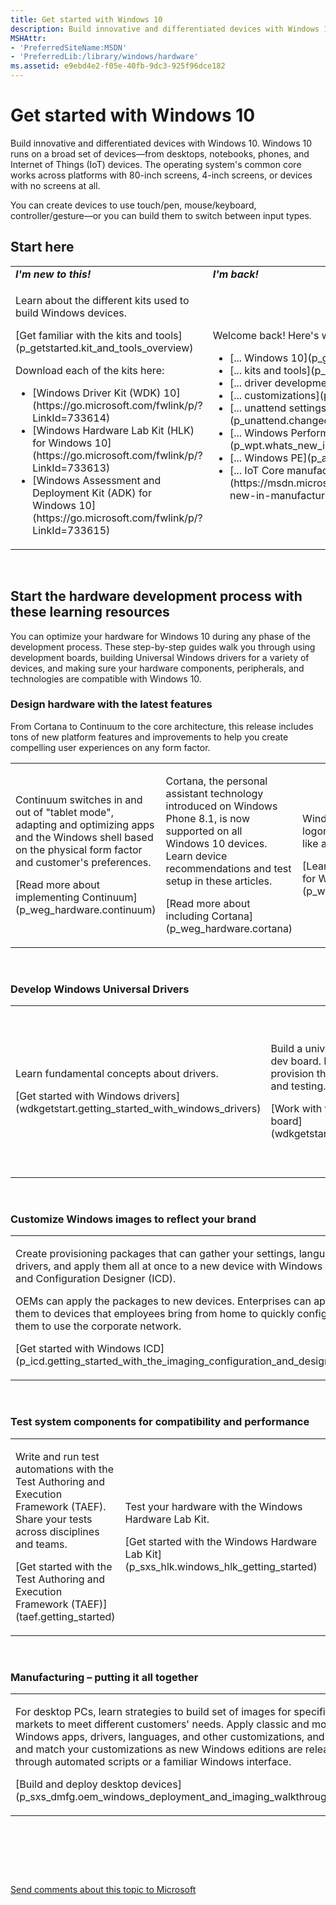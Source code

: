 ```yaml
---
title: Get started with Windows 10
description: Build innovative and differentiated devices with Windows 10.
MSHAttr:
- 'PreferredSiteName:MSDN'
- 'PreferredLib:/library/windows/hardware'
ms.assetid: e9ebd4e2-f05e-40fb-9dc3-925f96dce182
---
```


# Get started with Windows 10


Build innovative and differentiated devices with Windows 10. Windows 10 runs on a broad set of devices—from desktops, notebooks, phones, and Internet of Things (IoT) devices. The operating system's common core works across platforms with 80-inch screens, 4-inch screens, or devices with no screens at all.

You can create devices to use touch/pen, mouse/keyboard, controller/gesture—or you can build them to switch between input types.

## Start here


<table>
<colgroup>
<col width="50%" />
<col width="50%" />
</colgroup>
<tbody>
<tr class="odd">
<td><strong><em>I'm new to this!</em></strong></td>
<td><strong><em>I'm back!</em></strong></td>
</tr>
<tr class="even">
<td><p>Learn about the different kits used to build Windows devices.</p>
<p>[Get familiar with the kits and tools](p_getstarted.kit_and_tools_overview)</p>
<p>Download each of the kits here:</p>
<ul>
<li>[Windows Driver Kit (WDK) 10](https://go.microsoft.com/fwlink/p/?LinkId=733614)</li>
<li>[Windows Hardware Lab Kit (HLK) for Windows 10](https://go.microsoft.com/fwlink/p/?LinkId=733613)</li>
<li>[Windows Assessment and Deployment Kit (ADK) for Windows 10](https://go.microsoft.com/fwlink/p/?LinkId=733615)</li>
</ul></td>
<td><p>Welcome back! Here's what's new in:</p>
<ul>
<li>[... Windows 10](p_getstarted.what_s_new_in_windows_threshold)</li>
<li>[... kits and tools](p_getstarted.what_s_new_in_kits_and_tools)</li>
<li>[... driver development](p_getstarted.what_s_new_in_driver_development)</li>
<li>[... customizations](p_changehistory.change_history_for_customize)</li>
<li>[... unattend settings](p_unattend.changed_answer_file_settings_from_windows_8_1#newwindowssettings)</li>
<li>[... Windows Performance Toolkit](p_wpt.whats_new_in_the_windows_performance_toolkit)</li>
<li>[... Windows PE](p_adk_online.whats_new_in_windows_pe_s14)</li>
<li>[... IoT Core manufacturing](https://msdn.microsoft.com/windows/hardware/commercialize/manufacture/iot/whats-new-in-manufacturing)</li>
</ul></td>
</tr>
</tbody>
</table>

 

## <a href="" id="start-the-hardware-development-process-with-these-learning-resources-"></a>Start the hardware development process with these learning resources


You can optimize your hardware for Windows 10 during any phase of the development process. These step-by-step guides walk you through using development boards, building Universal Windows drivers for a variety of devices, and making sure your hardware components, peripherals, and technologies are compatible with Windows 10.

### Design hardware with the latest features

From Cortana to Continuum to the core architecture, this release includes tons of new platform features and improvements to help you create compelling user experiences on any form factor.

<table>
<colgroup>
<col width="33%" />
<col width="33%" />
<col width="33%" />
</colgroup>
<tbody>
<tr class="odd">
<td><p>Continuum switches in and out of &quot;tablet mode&quot;, adapting and optimizing apps and the Windows shell based on the physical form factor and customer's preferences.</p>
<p>[Read more about implementing Continuum](p_weg_hardware.continuum)</p></td>
<td><p>Cortana, the personal assistant technology introduced on Windows Phone 8.1, is now supported on all Windows 10 devices. Learn device recommendations and test setup in these articles.</p>
<p>[Read more about including Cortana](p_weg_hardware.cortana)</p></td>
<td><p>Windows Hello allows users to securely logon to a device using a biometric device like a fingerprint reader or an IR camera.</p>
<p>[Learn more about biometric requirements for Windows Hello](p_weg_hardware.biometric_requirements)</p></td>
</tr>
</tbody>
</table>

 

### Develop Windows Universal Drivers

<table>
<colgroup>
<col width="33%" />
<col width="33%" />
<col width="33%" />
</colgroup>
<tbody>
<tr class="odd">
<td><p>Learn fundamental concepts about drivers.</p>
<p>[Get started with Windows drivers](wdkgetstart.getting_started_with_windows_drivers)</p></td>
<td><p>Build a universal sensor driver based on the Sharks Cove dev board. Learn how to load a Windows 10 image and provision these boards for driver deployment, debugging, and testing.</p>
<p>[Work with the Sharks Cove hardware development board](wdkgetstart.sharks_cove_hardware_development_board)</p></td>
<td><p>Create a single driver that runs across multiple different device types, from embedded systems to tablets and desktop PCs. UMDF and KMDF templates are included in Visual Studio to help you get started.</p>
<p>[Get started with Universal Windows drivers](http://go.microsoft.com/fwlink/p/?LinkId=526095)</p></td>
</tr>
</tbody>
</table>

 

### Customize Windows images to reflect your brand

<table>
<colgroup>
<col width="50%" />
<col width="50%" />
</colgroup>
<tbody>
<tr class="odd">
<td><p>Create provisioning packages that can gather your settings, languages, drivers, and apply them all at once to a new device with Windows Imaging and Configuration Designer (ICD).</p>
<p>OEMs can apply the packages to new devices. Enterprises can apply them to devices that employees bring from home to quickly configure them to use the corporate network.</p>
<p>[Get started with Windows ICD](p_icd.getting_started_with_the_imaging_configuration_and_designer_tool)</p></td>
<td><p>For desktop PCs, you can use your existing settings file (Unattend.xml) to add settings during Windows installation.</p>
<p>[Build a Windows Setup unattend file](https://msdn.microsoft.com/windows/hardware/commercialize/manufacture/desktop/update-windows-settings-and-scripts-create-your-own-answer-file-sxs)</p></td>
</tr>
</tbody>
</table>

 

### Test system components for compatibility and performance

<table>
<colgroup>
<col width="33%" />
<col width="33%" />
<col width="33%" />
</colgroup>
<tbody>
<tr class="odd">
<td><p>Write and run test automations with the Test Authoring and Execution Framework (TAEF). Share your tests across disciplines and teams.</p>
<p>[Get started with the Test Authoring and Execution Framework (TAEF)](taef.getting_started)</p></td>
<td><p>Test your hardware with the Windows Hardware Lab Kit.</p>
<p>[Get started with the Windows Hardware Lab Kit](p_sxs_hlk.windows_hlk_getting_started)</p></td>
<td><p>Analyze system and application performance using the Windows Performance Toolkit.</p>
<p>[Get started with the Windows Performance step-by-step guides](p_wpt.windows_performance_step-by-step_guides)</p></td>
</tr>
</tbody>
</table>

 

### <a href="" id="manufacturing---putting-it-all-together"></a>Manufacturing – putting it all together

<table>
<colgroup>
<col width="33%" />
<col width="33%" />
<col width="33%" />
</colgroup>
<tbody>
<tr class="odd">
<td><p>For desktop PCs, learn strategies to build set of images for specific markets to meet different customers' needs. Apply classic and modern Windows apps, drivers, languages, and other customizations, and mix and match your customizations as new Windows editions are released through automated scripts or a familiar Windows interface.</p>
<p>[Build and deploy desktop devices](p_sxs_dmfg.oem_windows_deployment_and_imaging_walkthrough_blue)</p></td>
<td><p>Build IoT Core devices, applying apps, drivers, and settings to new devices.</p>
<p>[Build and deploy IoT Core devices](https://msdn.microsoft.com/windows/hardware/commercialize/manufacture/iot/iot-core-manufacturing-guide)</p></td>
<td><p>OEMs and ODMs can build and test mobile devices and drivers.</p>
<p>[Build and deploy phones](https://msdn.microsoft.com/windows/hardware/commercialize/manufacture/mobile/mobile-deployment-and-imaging)</p></td>
</tr>
</tbody>
</table>

 

 

 

[Send comments about this topic to Microsoft](mailto:wsddocfb@microsoft.com?subject=Documentation%20feedback%20%5Bwdknodes\wdknodes%5D:%20Get%20started%20with%20Windows%C2%A010%20%20RELEASE:%20%286/20/2016%29&body=%0A%0APRIVACY%20STATEMENT%0A%0AWe%20use%20your%20feedback%20to%20improve%20the%20documentation.%20We%20don't%20use%20your%20email%20address%20for%20any%20other%20purpose,%20and%20we'll%20remove%20your%20email%20address%20from%20our%20system%20after%20the%20issue%20that%20you're%20reporting%20is%20fixed.%20While%20we're%20working%20to%20fix%20this%20issue,%20we%20might%20send%20you%20an%20email%20message%20to%20ask%20for%20more%20info.%20Later,%20we%20might%20also%20send%20you%20an%20email%20message%20to%20let%20you%20know%20that%20we've%20addressed%20your%20feedback.%0A%0AFor%20more%20info%20about%20Microsoft's%20privacy%20policy,%20see%20http://privacy.microsoft.com/default.aspx. "Send comments about this topic to Microsoft")




